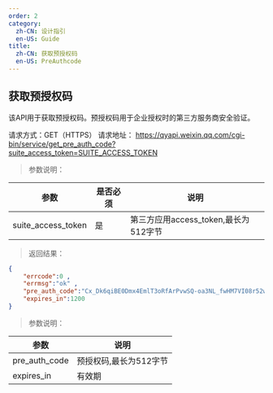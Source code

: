 ```yaml
---
order: 2
category:
  zh-CN: 设计指引
  en-US: Guide
title: 
  zh-CN: 获取预授权码
  en-US: PreAuthcode
---
```


## 获取预授权码
该API用于获取预授权码。预授权码用于企业授权时的第三方服务商安全验证。

请求方式：GET（HTTPS）
请求地址： https://qyapi.weixin.qq.com/cgi-bin/service/get_pre_auth_code?suite_access_token=SUITE_ACCESS_TOKEN

> 参数说明：

| 参数 | 是否必须 | 说明 |
| --------   | ------ | ---------------------------------------------- |
| suite_access_token | 是 | 第三方应用access_token,最长为512字节 |

> 返回结果：
```json
{
    "errcode":0 ,
    "errmsg":"ok" ,
    "pre_auth_code":"Cx_Dk6qiBE0Dmx4EmlT3oRfArPvwSQ-oa3NL_fwHM7VI08r52wazoZX2Rhpz1dEw",
    "expires_in":1200
}
```

> 参数说明：

| 参数 | 说明 |
| --------   | ---------------------------------------------- |
| pre_auth_code | 预授权码,最长为512字节 |
| expires_in | 有效期 |